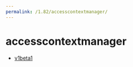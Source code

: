 ```yaml
---
permalink: /1.82/accesscontextmanager/
---
```


# accesscontextmanager



* [v1beta1](v1beta1/index.md)